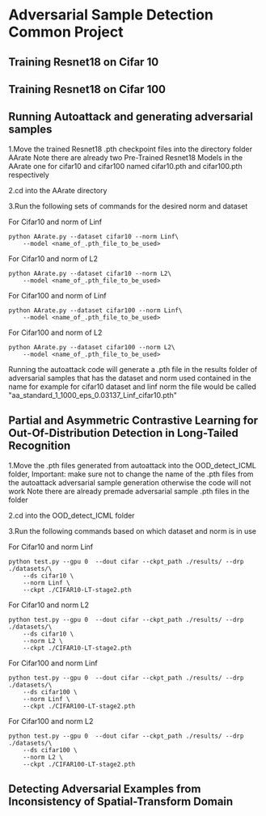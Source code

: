 # Adversarial Sample Detection Common Project

## Training Resnet18 on Cifar 10

## Training Resnet18 on Cifar 100

## Running Autoattack and generating adversarial samples

1.Move the trained Resnet18 .pth checkpoint files into the directory folder AArate
Note there are already two Pre-Trained Resnet18 Models in the AArate one for cifar10 and cifar100 named cifar10.pth and cifar100.pth respectively

2.cd into the AArate directory

3.Run the following sets of commands for the desired norm and dataset

For Cifar10 and norm of Linf
```
python AArate.py --dataset cifar10 --norm Linf\
    --model <name_of_.pth_file_to_be_used>
```

For Cifar10 and norm of L2
```
python AArate.py --dataset cifar10 --norm L2\
    --model <name_of_.pth_file_to_be_used>
```

For Cifar100 and norm of Linf
```
python AArate.py --dataset cifar100 --norm Linf\
    --model <name_of_.pth_file_to_be_used>
```

For Cifar100 and norm of L2
```
python AArate.py --dataset cifar100 --norm L2\
    --model <name_of_.pth_file_to_be_used>
```

Running the autoattack code will generate a .pth file in the results folder of adversarial samples that has the dataset and norm used contained in the name
for example for cifar10 dataset and linf norm the file would be called "aa_standard_1_1000_eps_0.03137_Linf_cifar10.pth"

## Partial and Asymmetric Contrastive Learning for Out-Of-Distribution Detection in Long-Tailed Recognition

1.Move the .pth files generated from autoattack into the OOD_detect_ICML folder, 
Important: make sure not to change the name of the .pth files from the autoattack adversarial sample generation otherwise the code will not work
Note there are already premade adversarial sample .pth files in the folder

2.cd into the OOD_detect_ICML folder

3.Run the following commands based on which dataset and norm is in use

For Cifar10 and norm Linf
```
python test.py --gpu 0  --dout cifar --ckpt_path ./results/ --drp ./datasets/\
    --ds cifar10 \
    --norm Linf \
    --ckpt ./CIFAR10-LT-stage2.pth
```

For Cifar10 and norm L2
```
python test.py --gpu 0  --dout cifar --ckpt_path ./results/ --drp ./datasets/\
    --ds cifar10 \
    --norm L2 \
    --ckpt ./CIFAR10-LT-stage2.pth
```

For Cifar100 and norm Linf
```
python test.py --gpu 0  --dout cifar --ckpt_path ./results/ --drp ./datasets/\
    --ds cifar100 \
    --norm Linf \
    --ckpt ./CIFAR100-LT-stage2.pth
```

For Cifar100 and norm L2
```
python test.py --gpu 0  --dout cifar --ckpt_path ./results/ --drp ./datasets/\
    --ds cifar100 \
    --norm L2 \
    --ckpt ./CIFAR100-LT-stage2.pth
```

## Detecting Adversarial Examples from Inconsistency of Spatial-Transform Domain


